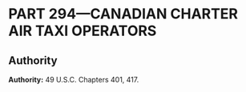 # PART 294—CANADIAN CHARTER AIR TAXI OPERATORS




## Authority

**Authority:** 49 U.S.C. Chapters 401, 417.


